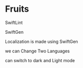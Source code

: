 # Fruits
SwiftLint

SwiftGen  

Localization is made using SwiftGen

we can Change Two Languages 

can switch to dark and Light mode
